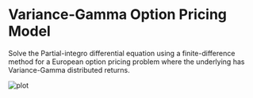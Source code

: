 # Variance-Gamma Option Pricing Model

Solve the Partial-integro differential equation using a finite-difference method
for a European option pricing problem where the underlying has Variance-Gamma
distributed returns.

![plot](https://rawgithub.com/daleroberts/vgfd/master/plot.png)
